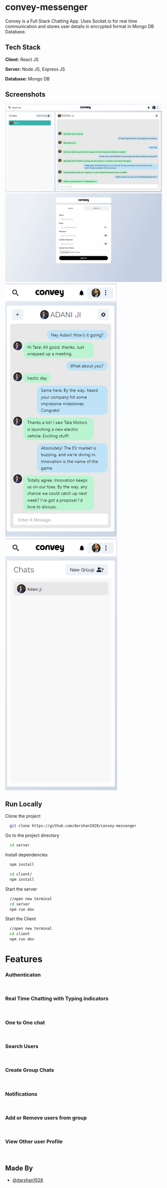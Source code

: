 # convey-messenger
Convey is a Full Stack Chatting App.
Uses Socket.io for real time communication and stores user details in encrypted format in Mongo DB Database.

## Tech Stack

**Client:** React JS

**Server:** Node JS, Express JS

**Database:** Mongo DB
## Screenshots
<img src="https://github.com/darshan1928/convey-messenger/blob/main/client/src/screenshots/md-1.png" />
<img src="https://github.com/darshan1928/convey-messenger/blob/main/client/src/screenshots/md-2.png" />
<div><img src="https://github.com/darshan1928/convey-messenger/blob/main/client/src/screenshots/sm-3.png" />
<img src="https://github.com/darshan1928/convey-messenger/blob/main/client/src/screenshots/sm-4.png" /></div>


## Run Locally

Clone the project

```bash
  git clone https://github.com/darshan1928/convey-messenger
```

Go to the project directory

```bash
  cd server
```

Install dependencies

```bash
  npm install
```

```bash
  cd client/
  npm install
```

Start the server

```bash
  //open new terminal
  cd server
  npm run dev
```
Start the Client

```bash
  //open new terminal
  cd client
  npm run dev
```

  
# Features

### Authenticaton
![]()
![]()
### Real Time Chatting with Typing indicators
![]()
### One to One chat
![]()
### Search Users
![]()
### Create Group Chats
![]()
### Notifications 
![]()
### Add or Remove users from group
![]()
### View Other user Profile
![]()
## Made By

- [@darshan1928](https://github.com/darshan1928)

  
